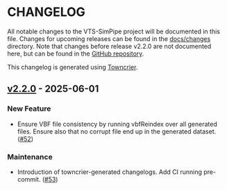 # CHANGELOG

All notable changes to the VTS-SimPipe project will be documented in this file.
Changes for upcoming releases can be found in the [docs/changes](docs/changes) directory.
Note that changes before release v2.2.0 are not documented here, but can be found in the
[GitHub repository](https://github.com/VERITAS-Observatory/VTS-SimPipe/releases).

This changelog is generated using [Towncrier](https://towncrier.readthedocs.io/).

<!-- towncrier release notes start -->

## [v2.2.0](https://github.com/VERITAS-Observatory/VTS-SimPipe/releases/tag/v2.2.0) - 2025-06-01

### New Feature

- Ensure VBF file consistency by running vbfReindex over all generated files. Ensure also that no corrupt file end up in the generated dataset. ([#52](https://github.com/VERITAS-Observatory/VTS-SimPipe/issues/52))

### Maintenance

- Introduction of towncrier-generated changelogs. Add CI running pre-commit. ([#53](https://github.com/VERITAS-Observatory/VTS-SimPipe/issues/53))
